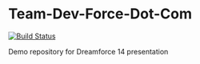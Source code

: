 Team-Dev-Force-Dot-Com
======================

[![Build Status](https://travis-ci.org/dhoechst/Team-Dev-Force-Dot-Com.svg?branch=master)](https://travis-ci.org/dhoechst/Team-Dev-Force-Dot-Com)

Demo repository for Dreamforce 14 presentation
